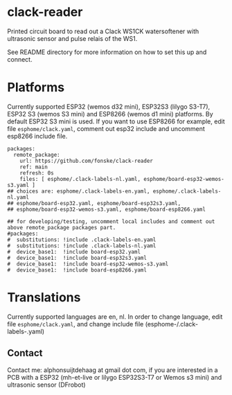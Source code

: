 # clack-reader
Printed circuit board to read out a Clack WS1CK watersoftener with ultrasonic sensor and pulse relais of the WS1.

See README directory for more information on how to set this up and connect.

# Platforms
Currently supported ESP32 (wemos d32 mini), ESP32S3 (lilygo S3-T7), ESP32 S3 (wemos S3 mini) and ESP8266 (wemos d1 mini) platforms.
By default ESP32 S3 mini is used. If you want to use ESP8266 for example, edit file `esphome/clack.yaml`, comment out esp32 include and uncomment esp8266 include file.

```
packages:
  remote_package:
    url: https://github.com/fonske/clack-reader
    ref: main
    refresh: 0s
    files: [ esphome/.clack-labels-nl.yaml, esphome/board-esp32-wemos-s3.yaml ]
## choices are: esphome/.clack-labels-en.yaml, esphome/.clack-labels-nl.yaml
## esphome/board-esp32.yaml, esphome/board-esp32s3.yaml,
## esphome/board-esp32-wemos-s3.yaml, esphome/board-esp8266.yaml

## for developing/testing, uncomment local includes and comment out above remote_package packages part.
#packages:
#  substitutions: !include .clack-labels-en.yaml
#  substitutions: !include .clack-labels-nl.yaml
#  device_base1:  !include board-esp32.yaml
#  device_base1:  !include board-esp32s3.yaml
#  device_base1:  !include board-esp32-wemos-s3.yaml
#  device_base1:  !include board-esp8266.yaml
```

# Translations
Currently supported languages are en, nl.
In order to change language, edit file `esphome/clack.yaml`, and change include file (esphome-/.clack-labels-<language>.yaml)

## Contact
Contact me: alphonsuijtdehaag at gmail dot com, if you are interested in a PCB with a ESP32 (mh-et-live or lilygo ESP32S3-T7 or Wemos s3 mini) and ultrasonic sensor (DFrobot)
